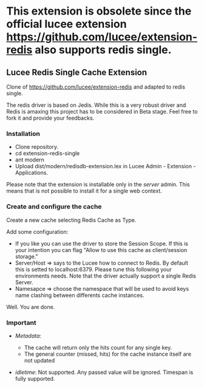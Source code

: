 # This extension is obsolete since the official lucee extension https://github.com/lucee/extension-redis also supports redis single.
## Lucee Redis Single Cache Extension

Clone of https://github.com/lucee/extension-redis and adapted to redis single.

The redis driver is based on Jedis. While this is a very robust driver and Redis is amaxing this project has to be considered in Beta stage. Feel free to fork it and provide your feedbacks.

### Installation

* Clone repository.
* cd extension-redis-single
* ant modern
* Upload dist/modern/redisdb-extension.lex in Lucee Admin - Extension - Applications.

Please note that the extension is installable only in the *server* admin.
This means that is not possible to install it for a single web context.

### Create and configure the cache

Create a new cache selecting Redis Cache as Type.

Add some configuration:

* If you like you can use the driver to store the Session Scope. If this is your intention you can flag "Allow to use this cache as client/session storage."
* Server/Host => says to the Lucee how to connect to Redis. By default this is setted to localhost:6379.
Please tune this following your environments needs. Note that the driver actually support a single Redis Server.
* Namesapce => choose the namespace that will be used to avoid keys name clashing between differents cache instances.

Well. You are done.

### Important

* *Metadata*:
    * The cache will return only the hits count for any single key.
    * The general counter (missed, hits) for the cache instance itself are not updated

* *idletime*:
  Not supported. Any passed value will be ignored. Timespan is fully supported.




